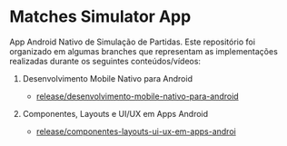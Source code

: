 # Matches Simulator App
App Android Nativo de Simulação de Partidas. Este repositório foi organizado em algumas branches que representam as implementações realizadas durante os seguintes conteúdos/vídeos:

1. Desenvolvimento Mobile Nativo para Android
      - [release/desenvolvimento-mobile-nativo-para-android](https://github.com/CelsoLuiz73/matches-simulator-app/tree/release/desenvolvimento-mobile-nativo-para-android)
  
2. Componentes, Layouts e UI/UX em Apps Android
      - [release/componentes-layouts-ui-ux-em-apps-androi](https://github.com/CelsoLuiz73/matches-simulator-app/tree/release/desenvolvimento-mobile-nativo-para-android)
